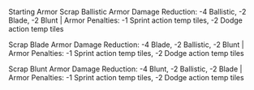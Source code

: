 Starting Armor
Scrap Ballistic Armor
	Damage Reduction: -4 Ballistic, -2 Blade, -2 Blunt | Armor Penalties: -1 Sprint action temp tiles, -2 Dodge action temp tiles

Scrap Blade Armor
	Damage Reduction: -4 Blade, -2 Ballistic, -2 Blunt | Armor Penalties: -1 Sprint action temp tiles, -2 Dodge action temp tiles

Scrap Blunt Armor
	Damage Reduction: -4 Blunt, -2 Ballistic, -2 Blade | Armor Penalties: -1 Sprint action temp tiles, -2 Dodge action temp tiles




